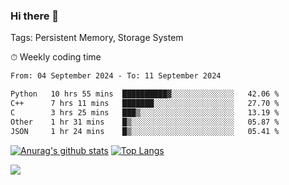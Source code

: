 ### Hi there 👋

Tags: Persistent Memory, Storage System

<!--

[![Anurag's github stats](https://github-readme-stats.vercel.app/api?username=wwyf)](https://github.com/anuraghazra/github-readme-stats)

[![Anurag's github stats](https://github-readme-stats.vercel.app/api?username=wwyf&count_private=true)](https://github.com/anuraghazra/github-readme-stats)


[![Top Langs](https://github-readme-stats.vercel.app/api/top-langs/?username=wwyf&count_private=true&&hide=jupyter%20notebook,html)](https://github.com/anuraghazra/github-readme-stats)



-->


⏱ Weekly coding time

<!--START_SECTION:waka-->

```txt
From: 04 September 2024 - To: 11 September 2024

Python   10 hrs 55 mins  ██████████▓░░░░░░░░░░░░░░   42.06 %
C++      7 hrs 11 mins   ███████░░░░░░░░░░░░░░░░░░   27.70 %
C        3 hrs 25 mins   ███▒░░░░░░░░░░░░░░░░░░░░░   13.19 %
Other    1 hr 31 mins    █▒░░░░░░░░░░░░░░░░░░░░░░░   05.87 %
JSON     1 hr 24 mins    █▒░░░░░░░░░░░░░░░░░░░░░░░   05.41 %
```

<!--END_SECTION:waka-->



[![Anurag's github stats](https://github-readme-stats.vercel.app/api?username=wwyf&count_private=true&show_icons=true&hide_border=true)](https://github.com/anuraghazra/github-readme-stats) [![Top Langs](https://github-readme-stats.vercel.app/api/top-langs/?username=wwyf&count_private=true&hide=jupyter%20notebook,html,OpenEdge%20ABL&langs_count=10&layout=compact&hide_border=true)](https://github.com/anuraghazra/github-readme-stats)

<!--

[![willianrod's wakatime stats](https://github-readme-stats.vercel.app/api/wakatime?username=wwyf)](https://github.com/anuraghazra/github-readme-stats)


-->

![](https://hit.yhype.me/github/profile?user_id=23121291)
